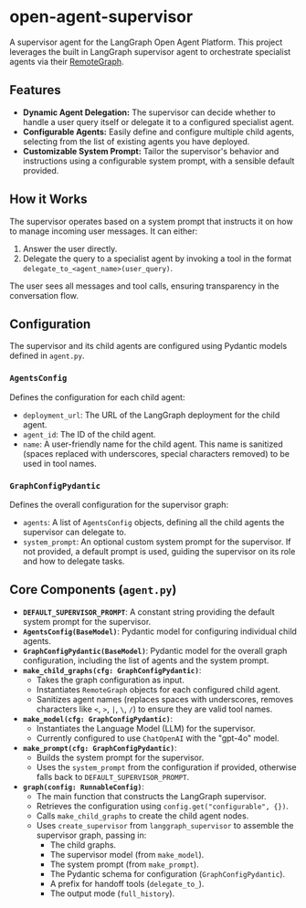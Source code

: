 # open-agent-supervisor

A supervisor agent for the LangGraph Open Agent Platform. This project leverages the built in LangGraph supervisor agent to orchestrate specialist agents via their [RemoteGraph](https://langchain-ai.github.io/langgraph/reference/remote_graph/).

## Features

*   **Dynamic Agent Delegation:** The supervisor can decide whether to handle a user query itself or delegate it to a configured specialist agent.
*   **Configurable Agents:** Easily define and configure multiple child agents, selecting from the list of existing agents you have deployed.
*   **Customizable System Prompt:** Tailor the supervisor's behavior and instructions using a configurable system prompt, with a sensible default provided.

## How it Works

The supervisor operates based on a system prompt that instructs it on how to manage incoming user messages. It can either:
1.  Answer the user directly.
2.  Delegate the query to a specialist agent by invoking a tool in the format `delegate_to_<agent_name>(user_query)`.

The user sees all messages and tool calls, ensuring transparency in the conversation flow.

## Configuration

The supervisor and its child agents are configured using Pydantic models defined in `agent.py`.

### `AgentsConfig`
Defines the configuration for each child agent:
-   `deployment_url`: The URL of the LangGraph deployment for the child agent.
-   `agent_id`: The ID of the child agent.
-   `name`: A user-friendly name for the child agent. This name is sanitized (spaces replaced with underscores, special characters removed) to be used in tool names.

### `GraphConfigPydantic`
Defines the overall configuration for the supervisor graph:
-   `agents`: A list of `AgentsConfig` objects, defining all the child agents the supervisor can delegate to.
-   `system_prompt`: An optional custom system prompt for the supervisor. If not provided, a default prompt is used, guiding the supervisor on its role and how to delegate tasks.

## Core Components (`agent.py`)

*   **`DEFAULT_SUPERVISOR_PROMPT`**: A constant string providing the default system prompt for the supervisor.
*   **`AgentsConfig(BaseModel)`**: Pydantic model for configuring individual child agents.
*   **`GraphConfigPydantic(BaseModel)`**: Pydantic model for the overall graph configuration, including the list of agents and the system prompt.
*   **`make_child_graphs(cfg: GraphConfigPydantic)`**:
    *   Takes the graph configuration as input.
    *   Instantiates `RemoteGraph` objects for each configured child agent.
    *   Sanitizes agent names (replaces spaces with underscores, removes characters like `<`, `>`, `|`, `\`, `/`) to ensure they are valid tool names.
*   **`make_model(cfg: GraphConfigPydantic)`**:
    *   Instantiates the Language Model (LLM) for the supervisor.
    *   Currently configured to use `ChatOpenAI` with the "gpt-4o" model.
*   **`make_prompt(cfg: GraphConfigPydantic)`**:
    *   Builds the system prompt for the supervisor.
    *   Uses the `system_prompt` from the configuration if provided, otherwise falls back to `DEFAULT_SUPERVISOR_PROMPT`.
*   **`graph(config: RunnableConfig)`**:
    *   The main function that constructs the LangGraph supervisor.
    *   Retrieves the configuration using `config.get("configurable", {})`.
    *   Calls `make_child_graphs` to create the child agent nodes.
    *   Uses `create_supervisor` from `langgraph_supervisor` to assemble the supervisor graph, passing in:
        *   The child graphs.
        *   The supervisor model (from `make_model`).
        *   The system prompt (from `make_prompt`).
        *   The Pydantic schema for configuration (`GraphConfigPydantic`).
        *   A prefix for handoff tools (`delegate_to_`).
        *   The output mode (`full_history`).
